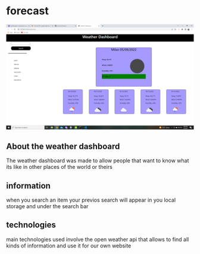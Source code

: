 # forecast

![sc](/img/2022-05-09.png)

## About the weather dashboard

 The weather dashboard was made to allow people that want to know what its like in other places of the world or theirs

## information

when you search an item your previos search will appear in you local storage and under the search bar


## technologies

main technologies used involve the open weather api that allows to find all kinds of information and use it for our own website